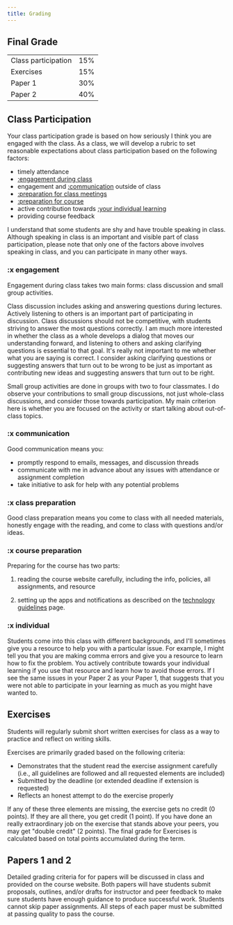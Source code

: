 ```yaml
---
title: Grading
---
```


## Final Grade

|                     |     |
| ------------------- | :-: |
| Class participation | 15% |
| Exercises           | 15% |
| Paper 1             | 30% |
| Paper 2             | 40% |

## Class Participation

Your class participation grade is based on how seriously I think you are engaged with the class. As a class, we will develop a rubric to set reasonable expectations about class participation based on the following factors:

- timely attendance
- [:engagement during class](#x-engagement)
- engagement and [:communication](#x-communication) outside of class
- [:preparation for class meetings](#x-class-preparation)
- [:preparation for course](#x-course-preparation)
- active contribution towards [:your individual learning](#x-individual)
- providing course feedback

I understand that some students are shy and have trouble speaking in class. Although speaking in class is an important and visible part of class participation, please note that only one of the factors above involves speaking in class, and you can participate in many other ways.

### :x engagement

Engagement during class takes two main forms: class discussion and small group activities.

Class discussion includes asking and answering questions during lectures. Actively listening to others is an important part of participating in discussion. Class discussions should not be competitive, with students striving to answer the most questions correctly. I am much more interested in whether the class as a whole develops a dialog that moves our understanding forward, and listening to others and asking clarifying questions is essential to that goal. It's really not important to me whether what you are saying is correct. I consider asking clarifying questions or suggesting answers that turn out to be wrong to be just as important as contributing new ideas and suggesting answers that turn out to be right.

Small group activities are done in groups with two to four classmates. I do observe your contributions to small group discussions, not just whole-class discussions, and consider those towards participation. My main criterion here is whether you are focused on the activity or start talking about out-of-class topics.

### :x communication

Good communication means you:

- promptly respond to emails, messages, and discussion threads
- communicate with me in advance about any issues with attendance or assignment completion
- take initiative to ask for help with any potential problems

### :x class preparation

Good class preparation means you come to class with all needed materials, honestly engage with the reading, and come to class with questions and/or ideas.

### :x course preparation

Preparing for the course has two parts:

1. reading the course website carefully, including the info, policies, all assignments, and resource

2. setting up the apps and notifications as described on the [technology guidelines](../course-info/tech-guidelines) page.

### :x individual

Students come into this class with different backgrounds, and I'll sometimes give you a resource to help you with a particular issue. For example, I might tell you that you are making comma errors and give you a resource to learn how to fix the problem. You actively contribute towards your individual learning if you use that resource and learn how to avoid those errors. If I see the same issues in your Paper 2 as your Paper 1, that suggests that you were not able to participate in your learning as much as you might have wanted to.

## Exercises

Students will regularly submit short written exercises for class as a way to practice and reflect on writing skills.

Exercises are primarily graded based on the following criteria:

- Demonstrates that the student read the exercise assignment carefully (i.e., all guidelines are followed and all requested elements are included)
- Submitted by the deadline (or extended deadline if extension is requested)
- Reflects an honest attempt to do the exercise properly

If any of these three elements are missing, the exercise gets no credit (0 points). If they are all there, you get credit (1 point). If you have done an really extraordinary job on the exercise that stands above your peers, you may get "double credit" (2 points). The final grade for Exercises is calculated based on total points accumulated during the term.

## Papers 1 and 2

Detailed grading criteria for for papers will be discussed in class and provided on the course website. Both papers will have students submit proposals, outlines, and/or drafts for instructor and peer feedback to make sure students have enough guidance to produce successful work. Students cannot skip paper assignments. All steps of each paper must be submitted at passing quality to pass the course.
